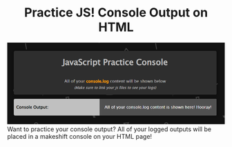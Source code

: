 <h1 align="center">Practice JS! Console Output on HTML</h1>
<a href="#"><img width="620" height="auto" src="practice-console-image.png"></a>
<br>
Want to practice your console output? All of your logged outputs will be placed in a makeshift console on your HTML page!

